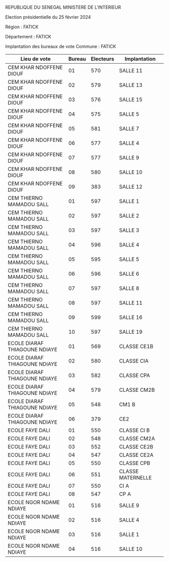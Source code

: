 REPUBLIQUE DU SENEGAL MINISTERE DE L'INTERIEUR

Election présidentielle du 25 février 2024

Région : FATICK

Département : FATICK

Implantation des bureaux de vote Commune : FATICK

| Lieu de vote | Bureau | Electeurs | Implantation |
| - | - | - | - |
| CEM KHAR NDOFFENE DIOUF | 01 | 570 | SALLE 11 |
| CEM KHAR NDOFFENE DIOUF | 02 | 579 | SALLE 13 |
| CEM KHAR NDOFFENE DIOUF | 03 | 576 | SALLE 15 |
| CEM KHAR NDOFFENE DIOUF | 04 | 575 | SALLE 5 |
| CEM KHAR NDOFFENE DIOUF | 05 | 581 | SALLE 7 |
| CEM KHAR NDOFFENE DIOUF | 06 | 577 | SALLE 4 |
| CEM KHAR NDOFFENE DIOUF | 07 | 577 | SALLE 9 |
| CEM KHAR NDOFFENE DIOUF | 08 | 580 | SALLE 10 |
| CEM KHAR NDOFFENE DIOUF | 09 | 383 | SALLE 12 |
| CEM THIERNO MAMADOU SALL | 01 | 597 | SALLE 1 |
| CEM THIERNO MAMADOU SALL | 02 | 597 | SALLE 2 |
| CEM THIERNO MAMADOU SALL | 03 | 597 | SALLE 3 |
| CEM THIERNO MAMADOU SALL | 04 | 596 | SALLE 4 |
| CEM THIERNO MAMADOU SALL | 05 | 595 | SALLE 5 |
| CEM THIERNO MAMADOU SALL | 06 | 596 | SALLE 6 |
| CEM THIERNO MAMADOU SALL | 07 | 597 | SALLE 8 |
| CEM THIERNO MAMADOU SALL | 08 | 597 | SALLE 11 |
| CEM THIERNO MAMADOU SALL | 09 | 599 | SALLE 16 |
| CEM THIERNO MAMADOU SALL | 10 | 597 | SALLE 19 |
| ECOLE DIARAF THIAGOUNE NDIAYE | 01 | 569 | CLASSE CE1B |
| ECOLE DIARAF THIAGOUNE NDIAYE | 02 | 580 | CLASSE CIA |
| ECOLE DIARAF THIAGOUNE NDIAYE | 03 | 582 | CLASSE CPA |
| ECOLE DIARAF THIAGOUNE NDIAYE | 04 | 579 | CLASSE CM2B |
| ECOLE DIARAF THIAGOUNE NDIAYE | 05 | 548 | CM1 B |
| ECOLE DIARAF THIAGOUNE NDIAYE | 06 | 379 | CE2 |
| ECOLE FAYE DALI | 01 | 550 | CLASSE CI B |
| ECOLE FAYE DALI | 02 | 548 | CLASSE CM2A |
| ECOLE FAYE DALI | 03 | 552 | CLASSE CE2B |
| ECOLE FAYE DALI | 04 | 547 | CLASSE CE2A |
| ECOLE FAYE DALI | 05 | 550 | CLASSE CPB |
| ECOLE FAYE DALI | 06 | 551 | CLASSE MATERNELLE |
| ECOLE FAYE DALI | 07 | 550 | CI A |
| ECOLE FAYE DALI | 08 | 547 | CP A |
| ECOLE NGOR NDAME NDIAYE | 01 | 516 | SALLE 9 |
| ECOLE NGOR NDAME NDIAYE | 02 | 516 | SALLE 4 |
| ECOLE NGOR NDAME NDIAYE | 03 | 516 | SALLE 1 |
| ECOLE NGOR NDAME NDIAYE | 04 | 516 | SALLE 10 |

<!-- PageNumber="8/22" -->
